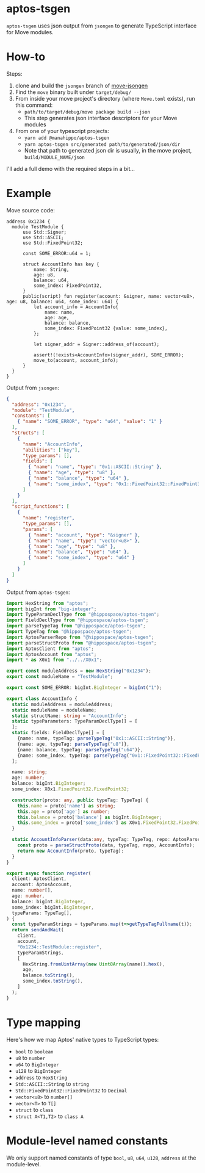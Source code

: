 # aptos-tsgen

`aptos-tsgen` uses json output from `jsongen` to generate TypeScript interface for Move modules.

# How-to
Steps:
1. clone and build the `jsongen` branch of [move-jsongen](https://github.com/hippospace/move-jsongen/tree/jsongen)
2. Find the `move` binary built under `target/debug/`
3. From inside your move project's directory (where `Move.toml` exists), run this command:
   - `path/to/target/debug/move package build --json`
   - This step generates json interface descriptors for your Move modules
4. From one of your typescript projects:
   - `yarn add @manahippo/aptos-tsgen`
   - `yarn aptos-tsgen src/generated path/to/generated/json/dir`
   - Note that path to generated json dir is usually, in the move project, `build/MODULE_NAME/json`

I'll add a full demo with the required steps in a bit...
# Example

Move source code:
```move
address 0x1234 {
  module TestModule {
      use Std::Signer;
      use Std::ASCII;
      use Std::FixedPoint32;

      const SOME_ERROR:u64 = 1;
      
      struct AccountInfo has key {
          name: String,
          age: u8,
          balance: u64,
          some_index: FixedPoint32,
      }
      public(script) fun register(account: &signer, name: vector<u8>, age: u8, balance: u64, some_index: u64) {
          let account_info = AccountInfo{
              name: name,
              age: age,
              balance: balance,
              some_index: FixedPoint32 {value: some_index},
          };

          let signer_addr = Signer::address_of(account);

          assert!(!exists<AccountInfo>(signer_addr), SOME_ERROR);
          move_to(account, account_info);
      }
  }
}
```

Output from `jsongen`:
```json
{
  "address": "0x1234",
  "module": "TestModule",
  "constants": [
    { "name": "SOME_ERROR", "type": "u64", "value": "1" }
  ],
  "structs": [
    {
      "name": "AccountInfo",
      "abilities": ["key"],
      "type_params": [],
      "fields": [
        { "name": "name", "type": "0x1::ASCII::String" },
        { "name": "age", "type": "u8" },
        { "name": "balance", "type": "u64" },
        { "name": "some_index", "type": "0x1::FixedPoint32::FixedPoint32" }
      ]
    }
  ],
  "script_functions": [
    {
      "name": "register",
      "type_params": [],
      "params": [
        { "name": "account", "type": "&signer" },
        { "name": "name", "type": "vector<u8>" },
        { "name": "age", "type": "u8" },
        { "name": "balance", "type": "u64" },
        { "name": "some_index", "type": "u64" }
      ]
    }
  ]
}

```

Output from `aptos-tsgen`:
```typescript
import HexString from "aptos";
import bigInt from "big-integer";
import TypeParamDeclType from "@hippospace/aptos-tsgen";
import FieldDeclType from "@hippospace/aptos-tsgen";
import parseTypeTag from "@hippospace/aptos-tsgen";
import TypeTag from "@hippospace/aptos-tsgen";
import AptosParserRepo from "@hippospace/aptos-tsgen";
import parseStructProto from "@hippospace/aptos-tsgen";
import AptosClient from "aptos";
import AptosAccount from "aptos";
import * as X0x1 from "../../X0x1";

export const moduleAddress = new HexString("0x1234");
export const moduleName = "TestModule";

export const SOME_ERROR: bigInt.BigInteger = bigInt("1");

export class AccountInfo {
  static moduleAddress = moduleAddress;
  static moduleName = moduleName;
  static structName: string = "AccountInfo";
  static typeParameters: TypeParamDeclType[] = [
  ];
  static fields: FieldDeclType[] = [
    {name: name, typeTag: parseTypeTag("0x1::ASCII::String")},
    {name: age, typeTag: parseTypeTag("u8")},
    {name: balance, typeTag: parseTypeTag("u64")},
    {name: some_index, typeTag: parseTypeTag("0x1::FixedPoint32::FixedPoint32")}
  ];

  name: string;
  age: number;
  balance: bigInt.BigInteger;
  some_index: X0x1.FixedPoint32.FixedPoint32;

  constructor(proto: any, public typeTag: TypeTag) {
    this.name = proto['name'] as string;
    this.age = proto['age'] as number;
    this.balance = proto['balance'] as bigInt.BigInteger;
    this.some_index = proto['some_index'] as X0x1.FixedPoint32.FixedPoint32;
  }

  static AccountInfoParser(data:any, typeTag: TypeTag, repo: AptosParserRepo) : AccountInfo {
    const proto = parseStructProto(data, typeTag, repo, AccountInfo);
    return new AccountInfo(proto, typeTag);
  }
}

export async function register(
  client: AptosClient,
  account: AptosAccount,
  name: number[],
  age: number,
  balance: bigInt.BigInteger,
  some_index: bigInt.BigInteger,
  typeParams: TypeTag[],
) {
  const typeParamStrings = typeParams.map(t=>getTypeTagFullname(t));
  return sendAndWait(
    client,
    account,
    "0x1234::TestModule::register",
    typeParamStrings,
    [
      HexString.fromUintArray(new Uint8Array(name)).hex(),
      age,
      balance.toString(),
      some_index.toString(),
    ]
  );
}

```

# Type mapping
Here's how we map Aptos' native types to TypeScript types:
- `bool` to `boolean`
- `u8` to `number`
- `u64` to `BigInteger`
- `u128` to `BigInteger`
- `address` to `HexString`
- `Std::ASCII::String` to `string`
- `Std::FixedPoint32::FixedPoint32` to `Decimal`
- `vector<u8>` to `number[]`
- `vector<T>` to `T[]`
- `struct` to `class`
- `struct A<T1,T2>` to `class A`


# Module-level named constants

We only support named constants of type `bool`, `u8`, `u64`, `u128`, `address` at the module-level.
